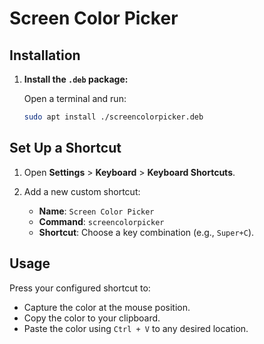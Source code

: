 # Screen Color Picker

## Installation

1. **Install the `.deb` package:**

   Open a terminal and run:

   ```bash
   sudo apt install ./screencolorpicker.deb

## Set Up a Shortcut

1. Open **Settings** > **Keyboard** > **Keyboard Shortcuts**.

2. Add a new custom shortcut:

   - **Name**: `Screen Color Picker`
   - **Command**: `screencolorpicker`
   - **Shortcut**: Choose a key combination (e.g., `Super+C`).

## Usage

Press your configured shortcut to:

- Capture the color at the mouse position.
- Copy the color to your clipboard.
- Paste the color using `Ctrl + V` to any desired location.